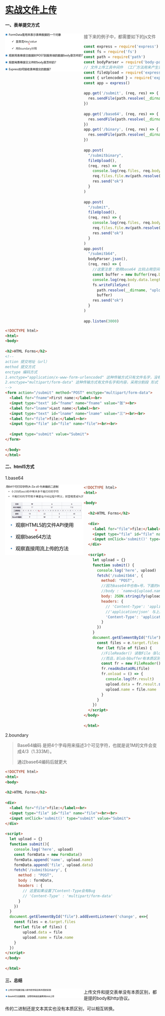 # [实战文件上传](https://course.study.163.com/480000006851432/lecture-480000037172593)

#### 一、表单提交方式

<img src="实战文件上传.assets/image-20210507095112982.png" alt="image-20210507095112982" style="zoom:25%;" align="left"/>

> 接下来的例子中，都需要如下的js文件

```js
const express = require('express')
const fs = require('fs')
const path = require('path')
const bodyParser = require('body-parser')
// 文件上传工具中间件 （工厂方法用来产生实例）
const fileUpload = require('express-fileupload')
const { urlencoded } = require('express')
const app = express()

app.get('/submit', (req, res) => {
  res.sendFile(path.resolve(__dirname, "submit.html"))
})

app.get('/base64', (req, res) => {
  res.sendFile(path.resolve(__dirname, "submitb64.html"))
})
app.get('/binary', (req, res) => {
  res.sendFile(path.resolve(__dirname, "submitbinary.html"))
})

app.post(
  "/submitbinary",
  fileUpload(),
  (req, res) => {
    console.log(req.files, req.body)
    req.files.file.mv(path.resolve(__dirname, 'upload/b.jpg'))
    res.send("ok")
  }
)

app.post(
  "/submit",
  fileUpload(),
  (req, res) => {
    console.log(req.files, req.body)
    req.files.file.mv(path.resolve(__dirname, 'upload/a.jpg'))
    res.send("ok")
  }
)
app.post(
  "/submitb64",
  bodyParser.json(),
  (req, res) => {
    //这里注意：使用base64 比较占用空间
    const buffer = new Buffer(req.body.data, 'base64')
    console.log(req.body.data.length)
    fs.writeFileSync(
      path.resolve(__dirname, "upload/x.jpg"), 
      buffer)
    res.send("ok")
  }
)

app.listen(3000)
```



```html
<!DOCTYPE html>
<html>
<body>

<h2>HTML Forms</h2>
<!-- 
action 提交地址（url）
method 提交方式
enctype 编码方式
1.enctype="application/x-www-form-urlencoded" 这种传输方式只有文件名字，没有文件内容
2.enctype="multipart/form-data" 这种传输方式有文件名字和内容，采用分割段 形式
-->
<form action="/submit" method="POST" enctype="multipart/form-data">
  <label for="fname">First name:</label><br>
  <input type="text" id="fname" name="fname" value="张"><br>
  <label for="lname">Last name:</label><br>
  <input type="text" id="lname" name="lname" value="三"><br><br>
  <label for="file">file:</label><br>
  <input type="file" id="file" name="file"><br><br>

  <input type="submit" value="Submit">
</form> 

</body>
</html>

```



#### 二、html5方式

1.base64

<img src="实战文件上传.assets/image-20210507105955656.png" alt="image-20210507105955656" style="zoom:25%;" align="left"/>

<img src="实战文件上传.assets/image-20210507111426717.png" alt="image-20210507111426717" style="zoom:25%;" align="left"/>

```html
<!DOCTYPE html>
<html>

<body>

  <h2>HTML Forms</h2>

  <div>
    <label for="file">file:</label><br>
    <input type="file" id="file" name="file"><br><br>
    <input onClick='submit()' type="submit" value="Submit">
  </div>

  <script>
    let upload = {}
    function submit() {
      console.log('here', upload)
      fetch('/submitb64', {
        method: "POST",
        //因为base64中也有=号，下面的name=不怎么可取，所以我们直接用json的方式
        //body : `name=${upload.name}&data=${upload.data}`,
        body: JSON.stringify(upload),
        headers: {
          // 'Content-Type': 'application/x-www-form-urlencoded'
          //'application/json' 与上面的body保持一致
          'Content-Type': 'application/json'
        }
      })
    }
    document.getElementById("file").addEventListener('change', e => {
      const files = e.target.files
      for (let file of files) {
        //FileReader() 读取File（Blob）文件，因为DOM里面File的父类就是Blob。
        //而且，Blob与buffer有本质区别，buffer是二进制缓冲区。
        const fr = new FileReader()
        fr.readAsDataURL(file)
        fr.onload = () => {
          console.log(fr.result)
          upload.data = fr.result.substr(22)
          upload.name = file.name
        }
      }
    })
  </script>
</body>

</html>
```



2.boundary

> Base64编码 是把4个字母用来描述3个可见字符，也就是说1M的文件会变成4/3（1.333M）。
>
> 通过base64编码后就更大

```html
<!DOCTYPE html>
<html>
<body>

<h2>HTML Forms</h2>

<div>
  <label for="file">file:</label><br>
  <input type="file" id="file" name="file"><br><br>
  <input onClick='submit()' type="submit" value="Submit">
</div> 

<script>
  let upload = {}
  function submit(){
    console.log('here', upload)
    const formData = new FormData()
    formData.append('name', upload.name)
    formData.append('file', upload.data)
    fetch('/submitbinary', {
      method : "POST",
      body : formData,
      headers : {
        // 这里如果设置了Content-Type会有Bug
        // 'Content-Type' : 'multipart/form-data'
      }
    })
  }
  document.getElementById("file").addEventListener('change', e=>{
    const files = e.target.files
    for(let file of files) {
        upload.data = file 
        upload.name = file.name
    }
  })
</script>
</body>

</html>

```

#### 三、总结

<img src="实战文件上传.assets/image-20210507152606239.png" alt="image-20210507152606239" style="zoom:25%;" align="left"/>

上传文件和提交表单没有本质区别，都是提的body和http协议。

传的二进制还是文本其实也没有本质区别，可以相互转换。